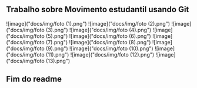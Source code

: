 ## Trabalho sobre Movimento estudantil usando Git

![image]("docs/img/foto (1).png")
![image]("docs/img/foto (2).png")
![image]("docs/img/foto (3).png")
![image]("docs/img/foto (4).png")
![image]("docs/img/foto (5).png")
![image]("docs/img/foto (6).png")
![image]("docs/img/foto (7).png")
![image]("docs/img/foto (8).png")
![image]("docs/img/foto (9).png")
![image]("docs/img/foto (10).png")
![image]("docs/img/foto (11).png")
![image]("docs/img/foto (12).png")
![image]("docs/img/foto (13).png")

## Fim do readme
